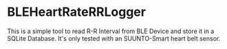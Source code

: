 # BLEHeartRateRRLogger

This is a simple tool to read R-R Interval from BLE Device and store it in a SQLite Database. It's only tested with an SUUNTO-Smart heart belt sensor.
